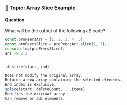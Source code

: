 
### 🚀 Topic: Array Slice Example

####  Question  
What will be the output of the following JS code?

```javascript
const proPeersArr = [1, 2, 3, 4, 5];
const proPeersSlice = proPeersArr.slice(1, 3);
console.log(proPeersSlice);
ans => 2,3


 # slice(start, end)

Does not modify the original array.
Returns a new array containing the selected elements.
End index is exclusive.
splice(start, deleteCount, ...items)
Modifies the original array.
Can remove or add elements.


